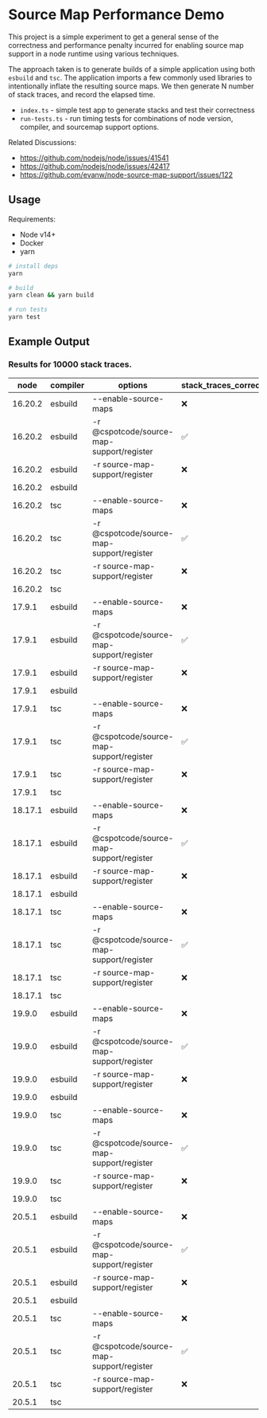 # Source Map Performance Demo

This project is a simple experiment to get a general sense of the correctness
and performance penalty incurred for enabling source map support in a node
runtime using various techniques.

The approach taken is to generate builds of a simple application using 
both `esbuild` and `tsc`. The application imports a few commonly used libraries
to intentionally inflate the resulting source maps. We then generate N number of
stack traces, and record the elapsed time. 

- `index.ts` - simple test app to generate stacks and test their correctness
- `run-tests.ts` - run timing tests for combinations of node version, compiler, and sourcemap support options.

Related Discussions:
- https://github.com/nodejs/node/issues/41541
- https://github.com/nodejs/node/issues/42417
- https://github.com/evanw/node-source-map-support/issues/122

## Usage
Requirements:
* Node v14+
* Docker
* yarn

```sh
# install deps
yarn

# build
yarn clean && yarn build

# run tests
yarn test
```


## Example Output

### Results for 10000 stack traces.
| node | compiler | options | stack_traces_correct | elapsed_ms |
| ---- | -------- | ------- | -------------------- | ---------- |
| 16.20.2 | esbuild | --enable-source-maps | ❌ | 235261 |
| 16.20.2 | esbuild | -r @cspotcode/source-map-support/register | ✅ | 579 |
| 16.20.2 | esbuild | -r source-map-support/register | ❌ | 574 |
| 16.20.2 | esbuild |  |  | 160 |
| 16.20.2 | tsc | --enable-source-maps | ❌ | 1352 |
| 16.20.2 | tsc | -r @cspotcode/source-map-support/register | ✅ | 559 |
| 16.20.2 | tsc | -r source-map-support/register | ❌ | 449 |
| 16.20.2 | tsc |  |  | 199 |
| 17.9.1 | esbuild | --enable-source-maps | ❌ | 240502 |
| 17.9.1 | esbuild | -r @cspotcode/source-map-support/register | ✅ | 580 |
| 17.9.1 | esbuild | -r source-map-support/register | ❌ | 539 |
| 17.9.1 | esbuild |  |  | 158 |
| 17.9.1 | tsc | --enable-source-maps | ❌ | 1358 |
| 17.9.1 | tsc | -r @cspotcode/source-map-support/register | ✅ | 564 |
| 17.9.1 | tsc | -r source-map-support/register | ❌ | 453 |
| 17.9.1 | tsc |  |  | 190 |
| 18.17.1 | esbuild | --enable-source-maps | ❌ | 243588 |
| 18.17.1 | esbuild | -r @cspotcode/source-map-support/register | ✅ | 498 |
| 18.17.1 | esbuild | -r source-map-support/register | ❌ | 533 |
| 18.17.1 | esbuild |  |  | 152 |
| 18.17.1 | tsc | --enable-source-maps | ❌ | 832 |
| 18.17.1 | tsc | -r @cspotcode/source-map-support/register | ✅ | 473 |
| 18.17.1 | tsc | -r source-map-support/register | ❌ | 428 |
| 18.17.1 | tsc |  |  | 193 |
| 19.9.0 | esbuild | --enable-source-maps | ❌ | 326 |
| 19.9.0 | esbuild | -r @cspotcode/source-map-support/register | ✅ | 521 |
| 19.9.0 | esbuild | -r source-map-support/register | ❌ | 525 |
| 19.9.0 | esbuild |  |  | 155 |
| 19.9.0 | tsc | --enable-source-maps | ❌ | 296 |
| 19.9.0 | tsc | -r @cspotcode/source-map-support/register | ✅ | 499 |
| 19.9.0 | tsc | -r source-map-support/register | ❌ | 419 |
| 19.9.0 | tsc |  |  | 188 |
| 20.5.1 | esbuild | --enable-source-maps | ❌ | 419 |
| 20.5.1 | esbuild | -r @cspotcode/source-map-support/register | ✅ | 454 |
| 20.5.1 | esbuild | -r source-map-support/register | ❌ | 483 |
| 20.5.1 | esbuild |  |  | 141 |
| 20.5.1 | tsc | --enable-source-maps | ❌ | 336 |
| 20.5.1 | tsc | -r @cspotcode/source-map-support/register | ✅ | 438 |
| 20.5.1 | tsc | -r source-map-support/register | ❌ | 384 |
| 20.5.1 | tsc |  |  | 173 |